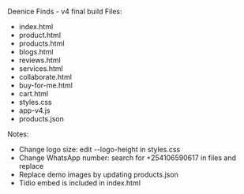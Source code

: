 Deenice Finds - v4 final build
Files:
- index.html
- product.html
- products.html
- blogs.html
- reviews.html
- services.html
- collaborate.html
- buy-for-me.html
- cart.html
- styles.css
- app-v4.js
- products.json

Notes:
- Change logo size: edit --logo-height in styles.css
- Change WhatsApp number: search for +254106590617 in files and replace
- Replace demo images by updating products.json
- Tidio embed is included in index.html
